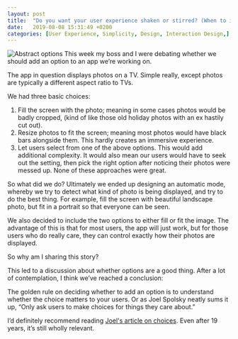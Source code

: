 ```yaml
---
layout: post
title:  "Do you want your user experience shaken or stirred? (When to include options in your software)"
date:   2019-08-08 15:31:49 +0200
categories: [User Experience, Simplicity, Design, Interaction Design,]
---
```

![Abstract options]({{site.baseurl}}/assets/img/options-illustration.png)
This week my boss and I were debating whether we should add an option to an app we’re working on.

The app in question displays photos on a TV. Simple really, except photos are typically a different aspect ratio to TVs. <!--more-->

We had three basic choices:

1. Fill the screen with the photo; meaning in some cases photos would be badly cropped, (kind of like those old holiday photos with an ex hastily cut out).
2. Resize photos to fit the screen; meaning most photos would have black bars alongside them. This hardly creates an immersive experience.
3. Let users select from one of the above options. This would add additional complexity.  It would also mean our users would have to seek out the setting, then pick the right option after noticing their photos were messed up.
None of these approaches were great.

So what did we do? Ultimately we ended up designing an automatic mode, whereby we try to detect what kind of photo is being displayed, and try to do the best thing. For example, fill the screen with beautiful landscape photo, but fit in a portrait so that everyone can be seen.

We also decided to include the two options to either fill or fit the image. The advantage of this is that for most users, the app will just work, but for those users who do really care, they can control exactly how their photos are displayed.

So why am I sharing this story?

This led to a discussion about whether options are a good thing. After a lot of contemplation, I think we’ve reached a conclusion:

The golden rule on deciding whether to add an option is to understand whether the choice matters to your users. Or as Joel Spolsky neatly sums it up, “Only ask users to make choices for things they care about.”

I’d definitely recommend reading [Joel's article on choices][joel-blog]. Even after 19 years, it’s still wholly relevant.

[joel-blog]: https://www.joelonsoftware.com/2000/04/12/choices/